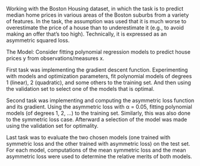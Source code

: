 Working with the Boston Housing dataset, in which the task is to predict median home prices in various areas of the Boston suburbs from a variety of features.
In the task, the assumption was used that it is much worse to overestimate the price of a house than to underestimate it (e.g., to avoid making an offer that’s too high). 
Technically, it is expressed as an asymmetric squared loss. 

The Model:  Consider fitting polynomial regression models to predict house prices y from observations/measures x.

First task was implementing the gradient descent function. Experimenting with models and optimization parameters, fit polynomial 
models of degrees 1 (linear), 2 (quadratic), and some others to the training set. 
And then using the validation set to select one of the models that is optimal. 

Second task was implementing and computing the asymmetric loss function and its gradient.
Using the asymmetric loss with α = 0.05, fitting polynomial models (of degrees 1, 2, ...) to the training set. 
Similarly, this was also done to the symmetric loss case.
Afterward a selection of the model was made using the validation set for optimality. 

Last task was to evaluate the two chosen models (one trained with symmetric loss and the other
trained with asymmetric loss) on the test set. For each model, computations of the mean symmetric
loss and the mean asymmetric loss were used to determine the relative merits of both models. 
